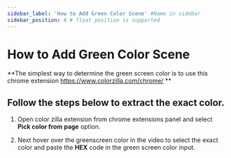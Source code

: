 ```yaml
---
sidebar_label: 'How to Add Green Color Scene' #Name in sidebar
sidebar_position: 4 # float position is supported
---
```



# How to Add Green Color Scene


**The simplest way to determine the green screen color is to use this chrome extension https://www.colorzilla.com/chrome/ **

## Follow the steps below to extract the exact color.

1. Open color zilla extension from chrome extensions panel and select **Pick color from page** option.
   
<!-- image -->

2. Next hover over the greenscreen color in the video to select the exact color and paste the **HEX** code in the green screen color input. 

<!-- image -->





